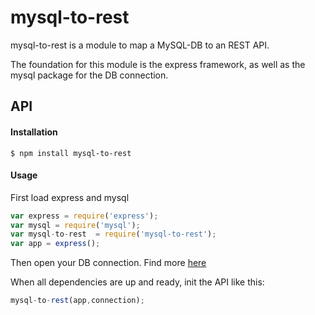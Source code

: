 # mysql-to-rest


mysql-to-rest is a module to map a MySQL-DB to an REST API. 

The foundation for this module is the express framework, as well as the mysql package for the DB connection.

## API

#### Installation

`$ npm install mysql-to-rest`

#### Usage

First load express and mysql

```js
var express = require('express');
var mysql = require('mysql');
var mysql-to-rest  = require('mysql-to-rest');
var app = express();
```

Then open your DB connection. Find more [here](https://github.com/felixge/node-mysql/#introduction)

When all dependencies are up and ready, init the API like this:

```js
mysql-to-rest(app,connection);
```

